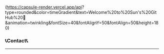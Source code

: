 (https://capsule-render.vercel.app/api?
type=rounded&color=timeGradient&text=Welcome%20to%20Sun's%20GitHub%20👋
&animation=twinkling&fontSize=40&fontAlignY=50&fontAlign=50&height=180)

<h3>📞Contact📞</h3>
<hr>
